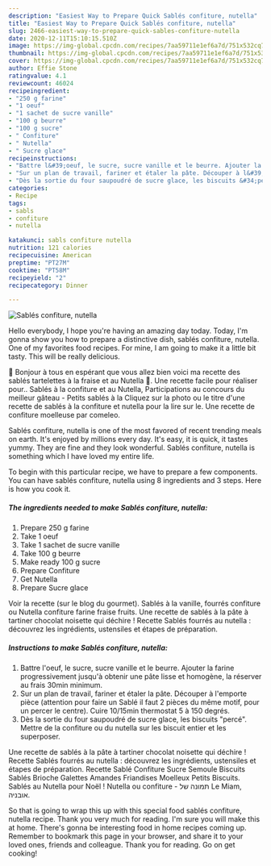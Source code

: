 ```yaml
---
description: "Easiest Way to Prepare Quick Sablés confiture, nutella"
title: "Easiest Way to Prepare Quick Sablés confiture, nutella"
slug: 2466-easiest-way-to-prepare-quick-sables-confiture-nutella
date: 2020-12-11T15:10:15.510Z
image: https://img-global.cpcdn.com/recipes/7aa59711e1ef6a7d/751x532cq70/sables-confiture-nutella-photo-principale-de-la-recette.jpg
thumbnail: https://img-global.cpcdn.com/recipes/7aa59711e1ef6a7d/751x532cq70/sables-confiture-nutella-photo-principale-de-la-recette.jpg
cover: https://img-global.cpcdn.com/recipes/7aa59711e1ef6a7d/751x532cq70/sables-confiture-nutella-photo-principale-de-la-recette.jpg
author: Effie Stone
ratingvalue: 4.1
reviewcount: 46024
recipeingredient:
- "250 g farine"
- "1 oeuf"
- "1 sachet de sucre vanille"
- "100 g beurre"
- "100 g sucre"
- " Confiture"
- " Nutella"
- " Sucre glace"
recipeinstructions:
- "Battre l&#39;oeuf, le sucre, sucre vanille et le beurre. Ajouter la farine progressivement jusqu&#39;à obtenir une pâte lisse et homogène, la réserver au frais 30min minimum."
- "Sur un plan de travail, fariner et étaler la pâte. Découper à l&#39;emporte pièce (attention pour faire un Sablé il faut 2 pièces du même motif, pour un percer le centre). Cuire 10/15min thermostat 5 à 150 degrés."
- "Dès la sortie du four saupoudré de sucre glace, les biscuits &#34;percé&#34;. Mettre de la confiture ou du nutella sur les biscuit entier et les superposer."
categories:
- Recipe
tags:
- sabls
- confiture
- nutella

katakunci: sabls confiture nutella 
nutrition: 121 calories
recipecuisine: American
preptime: "PT27M"
cooktime: "PT58M"
recipeyield: "2"
recipecategory: Dinner

---
```



![Sablés confiture, nutella](https://img-global.cpcdn.com/recipes/7aa59711e1ef6a7d/751x532cq70/sables-confiture-nutella-photo-principale-de-la-recette.jpg)

Hello everybody, I hope you're having an amazing day today. Today, I'm gonna show you how to prepare a distinctive dish, sablés confiture, nutella. One of my favorites food recipes. For mine, I am going to make it a little bit tasty. This will be really delicious.

🌸 Bonjour à tous en espérant que vous allez bien voici ma recette des sablés tartelettes à la fraise et au Nutella 🤩. Une recette facile pour réaliser pour.. Sablés à la confiture et au Nutella, Participations au concours du meilleur gâteau - Petits sablés à la Cliquez sur la photo ou le titre d&#39;une recette de sablés à la confiture et nutella pour la lire sur le. Une recette de confiture moelleuse par comeleo.

Sablés confiture, nutella is one of the most favored of recent trending meals on earth. It's enjoyed by millions every day. It's easy, it is quick, it tastes yummy. They are fine and they look wonderful. Sablés confiture, nutella is something which I have loved my entire life.


To begin with this particular recipe, we have to prepare a few components. You can have sablés confiture, nutella using 8 ingredients and 3 steps. Here is how you cook it.

<!--inarticleads1-->

##### The ingredients needed to make Sablés confiture, nutella:

1. Prepare 250 g farine
1. Take 1 oeuf
1. Take 1 sachet de sucre vanille
1. Take 100 g beurre
1. Make ready 100 g sucre
1. Prepare  Confiture
1. Get  Nutella
1. Prepare  Sucre glace


Voir la recette (sur le blog du gourmet). Sablés à la vanille, fourrés confiture ou Nutella confiture farine fraise fruits. Une recette de sablés à la pâte à tartiner chocolat noisette qui déchire ! Recette Sablés fourrés au nutella : découvrez les ingrédients, ustensiles et étapes de préparation. 

<!--inarticleads2-->

##### Instructions to make Sablés confiture, nutella:

1. Battre l&#39;oeuf, le sucre, sucre vanille et le beurre. Ajouter la farine progressivement jusqu&#39;à obtenir une pâte lisse et homogène, la réserver au frais 30min minimum.
1. Sur un plan de travail, fariner et étaler la pâte. Découper à l&#39;emporte pièce (attention pour faire un Sablé il faut 2 pièces du même motif, pour un percer le centre). Cuire 10/15min thermostat 5 à 150 degrés.
1. Dès la sortie du four saupoudré de sucre glace, les biscuits &#34;percé&#34;. Mettre de la confiture ou du nutella sur les biscuit entier et les superposer.


Une recette de sablés à la pâte à tartiner chocolat noisette qui déchire ! Recette Sablés fourrés au nutella : découvrez les ingrédients, ustensiles et étapes de préparation. Recette Sablé Confiture Sucre Semoule Biscuits Sablés Brioche Galettes Amandes Friandises Moelleux Petits Biscuits. Sablés au Nutella pour Noël ! Nutella ou confiture - תמונה של ‪Le Miam‬, אובניה. 

So that is going to wrap this up with this special food sablés confiture, nutella recipe. Thank you very much for reading. I'm sure you will make this at home. There's gonna be interesting food in home recipes coming up. Remember to bookmark this page in your browser, and share it to your loved ones, friends and colleague. Thank you for reading. Go on get cooking!
